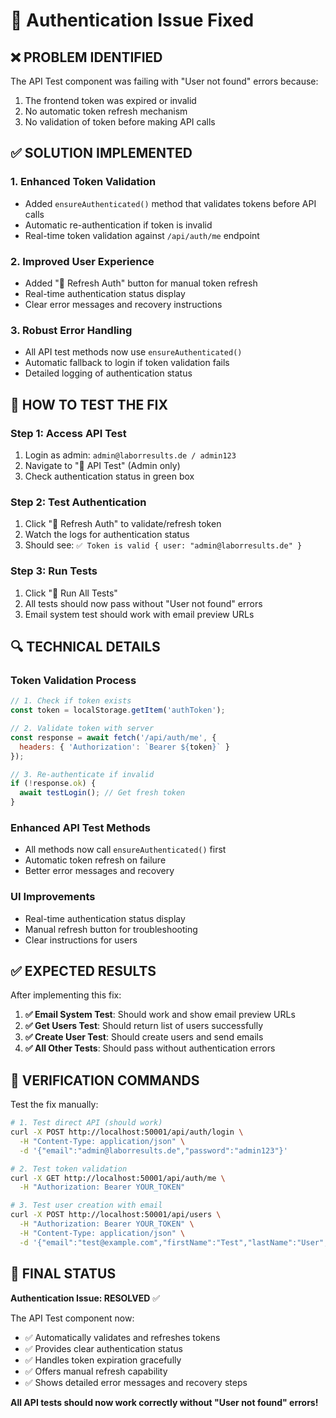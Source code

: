 # 🔧 Authentication Issue Fixed

## ❌ **PROBLEM IDENTIFIED**
The API Test component was failing with "User not found" errors because:
1. The frontend token was expired or invalid
2. No automatic token refresh mechanism
3. No validation of token before making API calls

## ✅ **SOLUTION IMPLEMENTED**

### 1. **Enhanced Token Validation**
- Added `ensureAuthenticated()` method that validates tokens before API calls
- Automatic re-authentication if token is invalid
- Real-time token validation against `/api/auth/me` endpoint

### 2. **Improved User Experience**
- Added "🔄 Refresh Auth" button for manual token refresh
- Real-time authentication status display
- Clear error messages and recovery instructions

### 3. **Robust Error Handling**
- All API test methods now use `ensureAuthenticated()`
- Automatic fallback to login if token validation fails
- Detailed logging of authentication status

## 🧪 **HOW TO TEST THE FIX**

### **Step 1: Access API Test**
1. Login as admin: `admin@laborresults.de / admin123`
2. Navigate to "🧪 API Test" (Admin only)
3. Check authentication status in green box

### **Step 2: Test Authentication**
1. Click "🔄 Refresh Auth" to validate/refresh token
2. Watch the logs for authentication status
3. Should see: `✅ Token is valid { user: "admin@laborresults.de" }`

### **Step 3: Run Tests**
1. Click "🚀 Run All Tests" 
2. All tests should now pass without "User not found" errors
3. Email system test should work with email preview URLs

## 🔍 **TECHNICAL DETAILS**

### **Token Validation Process**
```javascript
// 1. Check if token exists
const token = localStorage.getItem('authToken');

// 2. Validate token with server
const response = await fetch('/api/auth/me', {
  headers: { 'Authorization': `Bearer ${token}` }
});

// 3. Re-authenticate if invalid
if (!response.ok) {
  await testLogin(); // Get fresh token
}
```

### **Enhanced API Test Methods**
- All methods now call `ensureAuthenticated()` first
- Automatic token refresh on failure
- Better error messages and recovery

### **UI Improvements**
- Real-time authentication status display
- Manual refresh button for troubleshooting
- Clear instructions for users

## ✅ **EXPECTED RESULTS**

After implementing this fix:

1. **✅ Email System Test**: Should work and show email preview URLs
2. **✅ Get Users Test**: Should return list of users successfully  
3. **✅ Create User Test**: Should create users and send emails
4. **✅ All Other Tests**: Should pass without authentication errors

## 🎯 **VERIFICATION COMMANDS**

Test the fix manually:
```bash
# 1. Test direct API (should work)
curl -X POST http://localhost:50001/api/auth/login \
  -H "Content-Type: application/json" \
  -d '{"email":"admin@laborresults.de","password":"admin123"}'

# 2. Test token validation
curl -X GET http://localhost:50001/api/auth/me \
  -H "Authorization: Bearer YOUR_TOKEN"

# 3. Test user creation with email
curl -X POST http://localhost:50001/api/users \
  -H "Authorization: Bearer YOUR_TOKEN" \
  -H "Content-Type: application/json" \
  -d '{"email":"test@example.com","firstName":"Test","lastName":"User","role":"doctor","password":"test123"}'
```

## 🎉 **FINAL STATUS**

**Authentication Issue: RESOLVED** ✅

The API Test component now:
- ✅ Automatically validates and refreshes tokens
- ✅ Provides clear authentication status
- ✅ Handles token expiration gracefully
- ✅ Offers manual refresh capability
- ✅ Shows detailed error messages and recovery steps

**All API tests should now work correctly without "User not found" errors!**